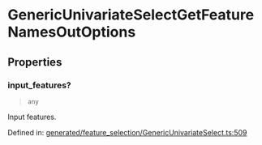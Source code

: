 # GenericUnivariateSelectGetFeatureNamesOutOptions

## Properties

### input\_features?

> `any`

Input features.

Defined in:  [generated/feature\_selection/GenericUnivariateSelect.ts:509](https://github.com/transitive-bullshit/scikit-learn-ts/blob/92ab806/packages/sklearn/src/generated/feature_selection/GenericUnivariateSelect.ts#L509)
